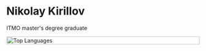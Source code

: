 # Nikolay Kirillov
ITMO master's degree graduate

<div style="width: 100%; display: flex; justify-content: center;">
    <img src="https://github-readme-stats.vercel.app/api/top-langs/?username=kirillov-n&langs_count=4" alt="Top Languages" style="width: 100%; max-width: 600px;">
</div>
